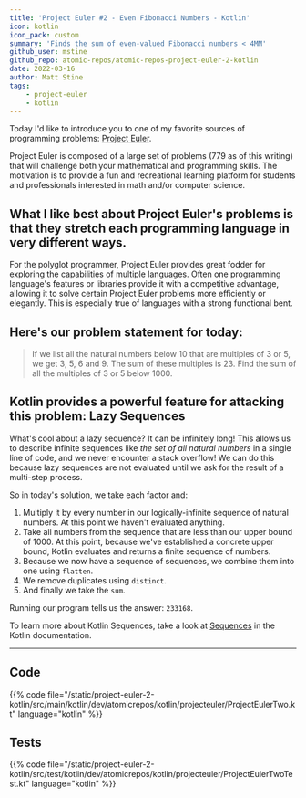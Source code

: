 ```yaml
---
title: 'Project Euler #2 - Even Fibonacci Numbers - Kotlin'
icon: kotlin
icon_pack: custom
summary: 'Finds the sum of even-valued Fibonacci numbers < 4MM'
github_user: mstine
github_repo: atomic-repos/atomic-repos-project-euler-2-kotlin
date: 2022-03-16
author: Matt Stine
tags:
    - project-euler
    - kotlin
---
```


Today I'd like to introduce you to one of my favorite sources
of programming problems: [Project Euler](https://projecteuler.net).

Project Euler is composed of a large set 
of problems (779 as of this writing) that will challenge both your mathematical and
programming skills. The motivation is to provide a fun and
recreational learning platform for students and professionals
interested in math and/or computer science.

## What I like best about Project Euler's problems is that they stretch each programming language in very different ways.

For the polyglot programmer, Project Euler provides great
fodder for exploring the capabilities of multiple languages.
Often one programming language's features or libraries 
provide it with a competitive advantage, allowing it to solve
certain Project Euler problems more efficiently or elegantly.
This is especially true of languages with a strong functional
bent.

## Here's our problem statement for today:

>If we list all the natural numbers below 10 that are multiples of 3 or 5, we get 3, 5, 6 and 9. The sum of these multiples is 23. Find the sum of all the multiples of 3 or 5 below 1000.

## Kotlin provides a powerful feature for attacking this problem: Lazy Sequences

What's cool about a lazy sequence? It can be infinitely long!
This allows us to describe infinite sequences like
_the set of all natural numbers_ in a single line of code, and
we never encounter a stack overflow! We can do this because lazy
sequences are not evaluated until we ask for the result of
a multi-step process.

So in today's solution, we take each factor and:

1. Multiply it by every number in our logically-infinite sequence of natural numbers. At this point we haven't evaluated anything.
2. Take all numbers from the sequence that are less than our upper bound of 1000. At this point, because we've established a concrete upper bound, Kotlin evaluates and returns a finite sequence of numbers.
3. Because we now have a sequence of sequences, we combine them into one using `flatten`.
4. We remove duplicates using `distinct`.
5. And finally we take the `sum`.

Running our program tells us the answer: `233168`.

To learn more about Kotlin Sequences, take a look at [Sequences](https://kotlinlang.org/docs/sequences.html) in the Kotlin documentation.

---

## Code

{{% code file="/static/project-euler-2-kotlin/src/main/kotlin/dev/atomicrepos/kotlin/projecteuler/ProjectEulerTwo.kt" language="kotlin" %}}

## Tests

{{% code file="/static/project-euler-2-kotlin/src/test/kotlin/dev/atomicrepos/kotlin/projecteuler/ProjectEulerTwoTest.kt" language="kotlin" %}}
